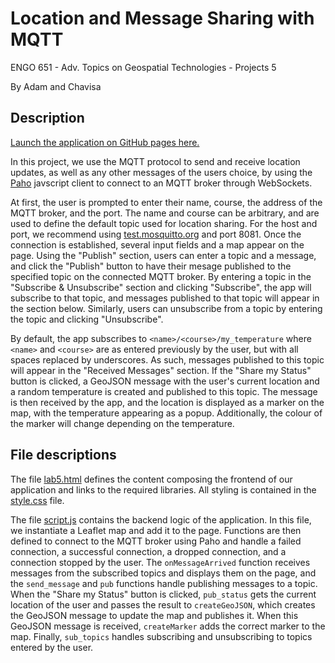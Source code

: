 # Location and Message Sharing with MQTT

ENGO 651 - Adv. Topics on Geospatial Technologies - Projects 5

By Adam and Chavisa

## Description

[Launch the application on GitHub pages here.](https://schavisa.github.io/ENGO651-project5/lab5.html)

In this project, we use the MQTT protocol to send and receive location updates, as well as any other messages of the users choice, by using the [Paho](https://www.eclipse.org/paho/index.php?page=clients/js/index.php) javscript client to connect to an MQTT broker through WebSockets.

At first, the user is prompted to enter their name, course, the address of the MQTT broker, and the port.  The name and course can be arbitrary, and are used to define the default topic used for location sharing.  For the host and port, we recommend using [test.mosquitto.org](https://test.mosquitto.org) and port 8081.  Once the connection is established, several input fields and a map appear on the page.  Using the "Publish" section, users can enter a topic and a message, and click the "Publish" button to have their mesage published to the specified topic on the connected MQTT broker.  By entering a topic in the "Subscribe & Unsubscribe" section and clicking "Subscribe", the app will subscribe to that topic, and messages published to that topic will appear in the section below.  Similarly, users can unsubscribe from a topic by entering the topic and clicking "Unsubscribe".

By default, the app subscribes to `<name>/<course>/my_temperature` where `<name>` and `<course>` are as entered previously by the user, but with all spaces replaced by underscores.  As such, messages published to this topic will appear in the "Received Messages" section.  If the "Share my Status" button is clicked, a GeoJSON message with the user's current location and a random temperature is created and published to this topic.  The message is then received by the app, and the location is displayed as a marker on the map, with the temperature appearing as a popup.  Additionally, the colour of the marker will change depending on the temperature.

## File descriptions

The file [lab5.html](./lab5.html) defines the content composing the frontend of our application and links to the required libraries.  All styling is contained in the [style.css](./style.css) file.

The file [script.js](./script.js) contains the backend logic of the application.  In this file, we instantiate a Leaflet map and add it to the page.  Functions are then defined to connect to the MQTT broker using Paho and handle a failed connection, a successful connection, a dropped connection, and a connection stopped by the user.  The `onMessageArrived` function receives messages from the subscribed topics and displays them on the page, and the `send_message` and `pub` functions handle publishing messages to a topic.  When the "Share my Status" button is clicked, `pub_status` gets the current location of the user and passes the result to `createGeoJSON`, which creates the GeoJSON message to update the map and publishes it.  When this GeoJSON message is received, `createMarker` adds the correct marker to the map.  Finally, `sub_topics` handles subscribing and unsubscribing to topics entered by the user.
